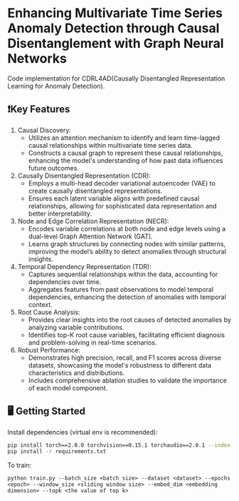 <meta name="robots" content="noindex">

# Enhancing Multivariate Time Series Anomaly Detection through Causal Disentanglement with Graph Neural Networks
Code implementation for CDRL4AD(Causally Disentangled Representation Learning for Anomaly Detection).  

## ❗Key Features
1. Causal Discovery:
   - Utilizes an attention mechanism to identify and learn time-lagged causal relationships within multivariate time series data.
   - Constructs a causal graph to represent these causal relationships, enhancing the model's understanding of how past data influences future outcomes.
2. Causally Disentangled Representation (CDR):
   - Employs a multi-head decoder variational autoencoder (VAE) to create causally disentangled representations.
   - Ensures each latent variable aligns with predefined causal relationships, allowing for sophisticated data representation and better interpretability.
3. Node and Edge Correlation Representation (NECR):
   - Encodes variable correlations at both node and edge levels using a dual-level Graph Attention Network (GAT).
   - Learns graph structures by connecting nodes with similar patterns, improving the model’s ability to detect anomalies through structural insights.
4. Temporal Dependency Representation (TDR):
   - Captures sequential relationships within the data, accounting for dependencies over time.
   - Aggregates features from past observations to model temporal dependencies, enhancing the detection of anomalies with temporal context.
5. Root Cause Analysis:
   - Provides clear insights into the root causes of detected anomalies by analyzing variable contributions.
   - Identifies top-K root cause variables, facilitating efficient diagnosis and problem-solving in real-time scenarios.
6. Robust Performance:
   - Demonstrates high precision, recall, and F1 scores across diverse datasets, showcasing the model's robustness to different data characteristics and distributions.
   - Includes comprehensive ablation studies to validate the importance of each model component.

## 🖥️ Getting Started

Install dependencies (virtual env is recommended):
~~~bash
pip install torch==2.0.0 torchvision==0.15.1 torchaudio==2.0.1 --index-url https://download.pytorch.org/whl/cu118
pip install -r requirements.txt
~~~

To train:
~~~
python train.py --batch_size <batch size> --dataset <dataset> --epochs <epoch> --window_size <sliding window size> --embed_dim <embedding dimension> --topk <the value of top k>
~~~
